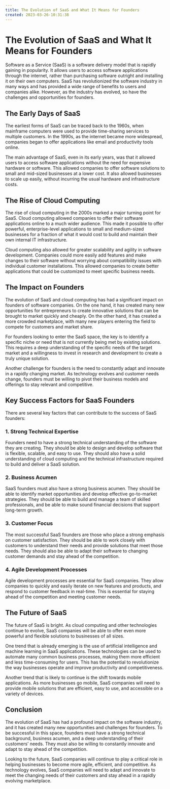 ```yaml
---
title: The Evolution of SaaS and What It Means for Founders
created: 2023-03-26-10:31:38
---
```


# The Evolution of SaaS and What It Means for Founders

Software as a Service (SaaS) is a software delivery model that is rapidly gaining in popularity. It allows users to access software applications through the internet, rather than purchasing software outright and installing it on their own computers. SaaS has revolutionized the software industry in many ways and has provided a wide range of benefits to users and companies alike. However, as the industry has evolved, so have the challenges and opportunities for founders.

## The Early Days of SaaS

The earliest forms of SaaS can be traced back to the 1960s, when mainframe computers were used to provide time-sharing services to multiple customers. In the 1990s, as the internet became more widespread, companies began to offer applications like email and productivity tools online.

The main advantage of SaaS, even in its early years, was that it allowed users to access software applications without the need for expensive hardware or software. This allowed companies to offer software solutions to small and mid-sized businesses at a lower cost. It also allowed businesses to scale up easily, without incurring the usual hardware and infrastructure costs.

## The Rise of Cloud Computing

The rise of cloud computing in the 2000s marked a major turning point for SaaS. Cloud computing allowed companies to offer their software applications online to a much wider audience. This made it possible to offer powerful, enterprise-level applications to small and medium-sized businesses for a fraction of what it would cost to build and maintain their own internal IT infrastructure. 

Cloud computing also allowed for greater scalability and agility in software development. Companies could more easily add features and make changes to their software without worrying about compatibility issues with individual customer installations. This allowed companies to create better applications that could be customized to meet specific business needs.

## The Impact on Founders

The evolution of SaaS and cloud computing has had a significant impact on founders of software companies. On the one hand, it has created many new opportunities for entrepreneurs to create innovative solutions that can be brought to market quickly and cheaply. On the other hand, it has created a more crowded marketplace, with many new players entering the field to compete for customers and market share.

For founders looking to enter the SaaS space, the key is to identify a specific niche or need that is not currently being met by existing solutions. This requires a deep understanding of the specific needs of the target market and a willingness to invest in research and development to create a truly unique solution.

Another challenge for founders is the need to constantly adapt and innovate in a rapidly changing market. As technology evolves and customer needs change, founders must be willing to pivot their business models and offerings to stay relevant and competitive.

## Key Success Factors for SaaS Founders

There are several key factors that can contribute to the success of SaaS founders:

### 1. Strong Technical Expertise 

Founders need to have a strong technical understanding of the software they are creating. They should be able to design and develop software that is flexible, scalable, and easy to use. They should also have a solid understanding of cloud computing and the technical infrastructure required to build and deliver a SaaS solution.

### 2. Business Acumen

SaaS founders must also have a strong business acumen. They should be able to identify market opportunities and develop effective go-to-market strategies. They should be able to build and manage a team of skilled professionals, and be able to make sound financial decisions that support long-term growth.

### 3. Customer Focus

The most successful SaaS founders are those who place a strong emphasis on customer satisfaction. They should be able to work closely with customers to understand their needs and provide solutions that meet those needs. They should also be able to adapt their software to changing customer demands and stay ahead of the competition.

### 4. Agile Development Processes

Agile development processes are essential for SaaS companies. They allow companies to quickly and easily iterate on new features and products, and respond to customer feedback in real-time. This is essential for staying ahead of the competition and meeting customer needs.

## The Future of SaaS

The future of SaaS is bright. As cloud computing and other technologies continue to evolve, SaaS companies will be able to offer even more powerful and flexible solutions to businesses of all sizes. 

One trend that is already emerging is the use of artificial intelligence and machine learning in SaaS applications. These technologies can be used to automate many common business processes, making them more efficient and less time-consuming for users. This has the potential to revolutionize the way businesses operate and improve productivity and competitiveness.

Another trend that is likely to continue is the shift towards mobile applications. As more businesses go mobile, SaaS companies will need to provide mobile solutions that are efficient, easy to use, and accessible on a variety of devices.

## Conclusion

The evolution of SaaS has had a profound impact on the software industry, and it has created many new opportunities and challenges for founders. To be successful in this space, founders must have a strong technical background, business acumen, and a deep understanding of their customers’ needs. They must also be willing to constantly innovate and adapt to stay ahead of the competition.

Looking to the future, SaaS companies will continue to play a critical role in helping businesses to become more agile, efficient, and competitive. As technology evolves, SaaS companies will need to adapt and innovate to meet the changing needs of their customers and stay ahead in a rapidly evolving marketplace.
